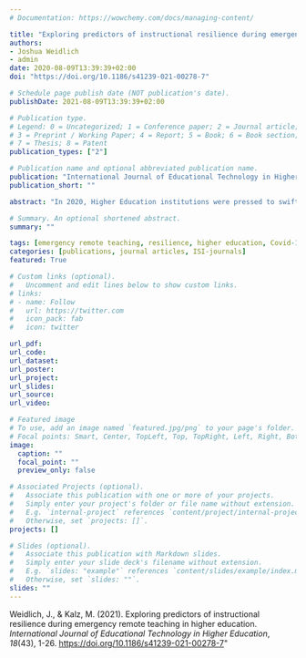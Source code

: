 ```yaml
---
# Documentation: https://wowchemy.com/docs/managing-content/

title: "Exploring predictors of instructional resilience during emergency remote teaching in higher education"
authors:
- Joshua Weidlich
- admin
date: 2020-08-09T13:39:39+02:00
doi: "https://doi.org/10.1186/s41239-021-00278-7"

# Schedule page publish date (NOT publication's date).
publishDate: 2021-08-09T13:39:39+02:00

# Publication type.
# Legend: 0 = Uncategorized; 1 = Conference paper; 2 = Journal article;
# 3 = Preprint / Working Paper; 4 = Report; 5 = Book; 6 = Book section;
# 7 = Thesis; 8 = Patent
publication_types: ["2"]

# Publication name and optional abbreviated publication name.
publication: "International Journal of Educational Technology in Higher Education"
publication_short: ""

abstract: "In 2020, Higher Education institutions were pressed to swiftly implement online-based teaching. Among many challenges associated with this, lecturers in Higher Education needed to promptly and flexibly adapt their teaching to these circumstances. This investigation adopts a resilience framing in order to shed light on which specific challenges were associated with this sudden switch and what helped an international sample of Higher Education lecturers (N=102) in coping with these challenges. Results suggest that Emergency Remote Teaching was indeed challenging and quality of teaching was impeded but these effects are more nuanced than expected. Lecturers displayed instructional resilience by maintaining teaching quality despite difficulties of Emergency Remote Teaching and our exploration of predictors shows that personality factors as well as prior experience may have supported them in this. Our findings may contribute to the emerging literature surrounding Emergency Remote Teaching and contributes a unique resilience perspective to the experiences of Higher Education lecturers."

# Summary. An optional shortened abstract.
summary: ""

tags: [emergency remote teaching, resilience, higher education, Covid-19, teaching quality]
categories: [publications, journal articles, ISI-journals]
featured: True

# Custom links (optional).
#   Uncomment and edit lines below to show custom links.
# links:
# - name: Follow
#   url: https://twitter.com
#   icon_pack: fab
#   icon: twitter

url_pdf:
url_code:
url_dataset:
url_poster:
url_project:
url_slides:
url_source:
url_video:

# Featured image
# To use, add an image named `featured.jpg/png` to your page's folder. 
# Focal points: Smart, Center, TopLeft, Top, TopRight, Left, Right, BottomLeft, Bottom, BottomRight.
image:
  caption: ""
  focal_point: ""
  preview_only: false

# Associated Projects (optional).
#   Associate this publication with one or more of your projects.
#   Simply enter your project's folder or file name without extension.
#   E.g. `internal-project` references `content/project/internal-project/index.md`.
#   Otherwise, set `projects: []`.
projects: []

# Slides (optional).
#   Associate this publication with Markdown slides.
#   Simply enter your slide deck's filename without extension.
#   E.g. `slides: "example"` references `content/slides/example/index.md`.
#   Otherwise, set `slides: ""`.
slides: ""
---
```


Weidlich, J., & Kalz, M. (2021). Exploring predictors of instructional resilience during emergency remote teaching in higher education. *International Journal of Educational Technology in Higher Education*, *18*(43), 1-26. https://doi.org/10.1186/s41239-021-00278-7"